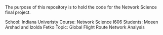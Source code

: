 
The purpose of this repository is to hold the code for the Network Science final project.

School: Indiana Univeristy
Course: Network Science I606
Students: Moeen Arshad and Izolda Fetko
Topic: Global Flight Route Network Analysis
